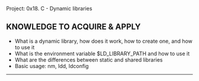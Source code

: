 Project: 0x18. C - Dynamic libraries

KNOWLEDGE TO ACQUIRE & APPLY
----------------------------
- What is a dynamic library, how does it work, how to create one, and how to use it
- What is the environment variable $LD_LIBRARY_PATH and how to use it
- What are the differences between static and shared libraries
- Basic usage: nm, ldd, ldconfig
-----------------------------
